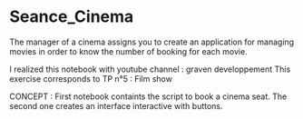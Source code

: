 # Seance_Cinema
The manager of a cinema assigns you to create an application for managing movies in order to know the number of booking for each movie.

I realized this notebook with youtube channel : graven developpement This exercise corresponds to TP n°5 : Film show

CONCEPT : First notebook containts the script to book a cinema seat. The second one creates an interface interactive with buttons. 
